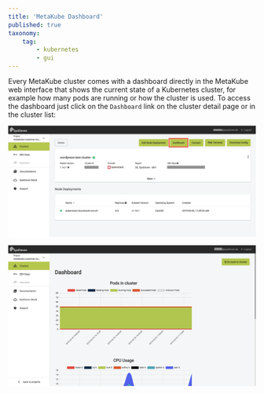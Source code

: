 ```yaml
---
title: 'MetaKube Dashboard'
published: true
taxonomy:
    tag:
        - kubernetes
        - gui
---
```


Every MetaKube cluster comes with a dashboard directly in the MetaKube web interface that shows the current state of a Kubernetes cluster, for example how many pods are running or how the cluster is used.
To access the dashboard just click on the `Dashboard` link on the cluster detail page or in the cluster list:

![MetaKube Cluster Detail Page](metakube-cluster-detail.png)

![MetaKube Dashboard](metakube-dashboard.png)
